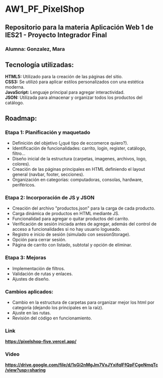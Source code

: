 # AW1_PF_PixelShop
## Repositorio para la materia Aplicación Web 1 de IES21 - Proyecto Integrador Final   
### Alumna: Gonzalez, Mara   
   
   
## Tecnología utilizadas:   
**HTML5:** Utilizado para la creación de las páginas del sitio.   
**CSS3:** Se utilizó para aplicar estilos personalizados con una estética moderna.   
**JavaScript:** Lenguaje principal para agregar interactividad.   
**JSON:** Utilizada para almacenar y organizar todos los productos del catálogo.   

## Roadmap:   
### Etapa 1: Planificación y maquetado    
- Definición del objetivo (¿qué tipo de eccomerce quiero?).   
- Identificación de funcionalidades: carrito, login, register, catálogo, filtro...
- Diseño inicial de la estructura (carpetas, imagenes, archivos, logo, colores).  
- Creación de las páginas principales en HTML definiendo el layout general (navbar, footer, secciones).
- Organización en categorías: computadoras, consolas, hardware, periféricos.
  
### Etapa 2: Incorporación de JS y JSON  
- Creación del archivo "productos.json" para la carga de cada producto.  
- Carga dinámica de productos en HTML mediante JS.  
- Funcionalidad para agregar o quitar productos del carrito.
- Verificación de sesión iniciada antes de agregar, además del control de acceso a funcionalidades si no hay usuario logueado.  
- Registro e inicio de sesión (simulado con sessionStorage).
- Opción para cerrar sesión.  
- Página de carrito con listado, subtotal y opción de eliminar.

### Etapa 3: Mejoras  
- Implementación de filtros.  
- Validación de rutas y enlaces.  
- Ajustes de diseño.  

### Cambios aplicados:
- Cambio en la estructura de carpetas para organizar mejor los html por categoría (dejando los principales en la raíz).
- Ajuste en las rutas.  
- Revisión del código en funcionamiento.  

### Link  
**https://pixelshop-five.vercel.app/**   
### Video  
**https://drive.google.com/file/d/1sGi2nMgJm7VxJYxifqlFfQpFCgeNmqTc/view?usp=sharing**   
